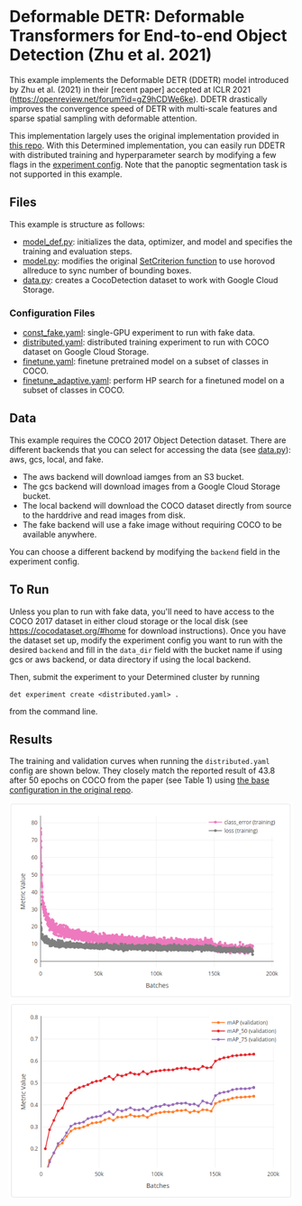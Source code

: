 # Deformable DETR: Deformable Transformers for End-to-end Object Detection (Zhu et al. 2021)

This example implements the Deformable DETR (DDETR) model introduced by Zhu et al. (2021) in their [recent paper] accepted at ICLR 2021 (https://openreview.net/forum?id=gZ9hCDWe6ke).
DDETR drastically improves the convergence speed of DETR with multi-scale features and sparse spatial sampling with deformable attention.

This implementation largely uses the original implementation provided in [this repo](https://github.com/fundamentalvision/Deformable-DETR). With this Determined implementation, you can easily run DDETR with distributed training and hyperparameter search by modifying a few flags in the [experiment config](distributed.yaml). Note that the panoptic segmentation task is not supported in this example.

## Files

This example is structure as follows:

- [model_def.py](model_def.py): initializes the data, optimizer, and model and specifies the training and evaluation steps.
- [model.py](model.py): modifies the original [SetCriterion function](https://github.com/fundamentalvision/Deformable-DETR/blob/main/models/deformable_detr.py#L198) to use horovod allreduce to sync number of bounding boxes.
- [data.py](data.py): creates a CocoDetection dataset to work with Google Cloud Storage.

### Configuration Files

- [const_fake.yaml](const_fake.yaml): single-GPU experiment to run with fake data.
- [distributed.yaml](distributed.yaml): distributed training experiment to run with COCO dataset on Google Cloud Storage.
- [finetune.yaml](finetune.yaml): finetune pretrained model on a subset of classes in COCO.
- [finetune_adaptive.yaml](finetune_adaptive.yaml): perform HP search for a finetuned model on a subset of classes in COCO.

## Data

This example requires the COCO 2017 Object Detection dataset. There are different backends that you can select for accessing the data (see [data.py](data.py)): aws, gcs, local, and fake.

- The aws backend will download iamges from an S3 bucket.
- The gcs backend will download images from a Google Cloud Storage bucket.
- The local backend will download the COCO dataset directly from source to the harddrive and read images from disk.
- The fake backend will use a fake image without requiring COCO to be available anywhere.

You can choose a different backend by modifying the `backend` field in the experiment config.

## To Run

Unless you plan to run with fake data, you'll need to have access to the COCO 2017 dataset in either cloud storage or the local disk (see https://cocodataset.org/#home for download instructions).
Once you have the dataset set up, modify the experiment config you want to run with the desired `backend` and fill in the `data_dir` field with the bucket name if using gcs or aws backend, or data directory if using the local backend.

Then, submit the experiment to your Determined cluster by running

```
det experiment create <distributed.yaml> .
```

from the command line.

## Results

The training and validation curves when running the `distributed.yaml` config are shown below. They closely match the reported result of 43.8 after 50 epochs on COCO from the paper (see Table 1) using [the base configuration in the original repo](https://github.com/fundamentalvision/Deformable-DETR/blob/main/configs/r50_deformable_detr.sh).

![train_curves](imgs/train_curves.png)
![val_curves](imgs/val_curves.png)
